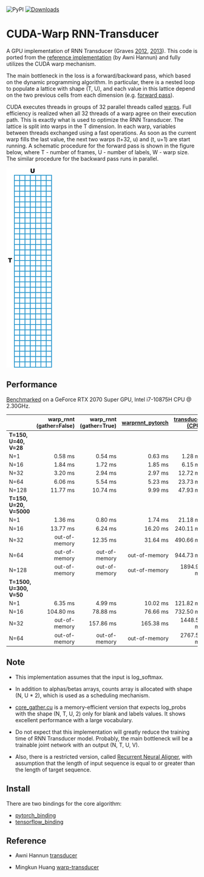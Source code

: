 ![PyPI](https://img.shields.io/pypi/v/warp-rnnt.svg)
[![Downloads](https://pepy.tech/badge/warp-rnnt)](https://pepy.tech/project/warp-rnnt)

# CUDA-Warp RNN-Transducer
A GPU implementation of RNN Transducer (Graves [2012](https://arxiv.org/abs/1211.3711), [2013](https://arxiv.org/abs/1303.5778)).
This code is ported from the [reference implementation](https://github.com/awni/transducer/blob/master/ref_transduce.py) (by Awni Hannun)
and fully utilizes the CUDA warp mechanism.

The main bottleneck in the loss is a forward/backward pass, which based on the dynamic programming algorithm.
In particular, there is a nested loop to populate a lattice with shape (T, U),
and each value in this lattice depend on the two previous cells from each dimension (e.g. [forward pass](https://github.com/awni/transducer/blob/6b37e98c21551c7ed2181e2f526053bae8ae94d2/ref_transduce.py#L56)).

CUDA executes threads in groups of 32 parallel threads called [warps](https://docs.nvidia.com/cuda/cuda-c-programming-guide/index.html#simt-architecture).
Full efficiency is realized when all 32 threads of a warp agree on their execution path.
This is exactly what is used to optimize the RNN Transducer. The lattice is split into warps in the T dimension.
In each warp, variables between threads exchanged using a fast operations.
As soon as the current warp fills the last value, the next two warps (t+32, u) and (t, u+1) are start running. 
A schematic procedure for the forward pass is shown in the figure below, where T - number of frames, U - number of labels, W - warp size.
The similar procedure for the backward pass runs in parallel.

![](lattice.gif)


## Performance
[Benchmarked](pytorch_binding/benchmark.py) on a GeForce RTX 2070 Super GPU, Intel i7-10875H CPU @ 2.30GHz.

|                         |    warp_rnnt (gather=False)    |    warp_rnnt (gather=True)    | [warprnnt_pytorch](https://github.com/HawkAaron/warp-transducer/tree/master/pytorch_binding) | [transducer (CPU)](https://github.com/awni/transducer) |
| :---------------------- | ------------------: | ------------------: | ------------------: | ------------------: |
|  **T=150, U=40, V=28**  | 
|         N=1             |       0.58 ms       |       0.54 ms       |       0.63 ms       |       1.28 ms       |
|         N=16            |       1.84 ms       |       1.72 ms       |       1.85 ms       |       6.15 ms       |
|         N=32            |       3.20 ms       |       2.94 ms       |       2.97 ms       |      12.72 ms       |
|         N=64            |       6.06 ms       |       5.54 ms       |       5.23 ms       |      23.73 ms       |
|         N=128           |      11.77 ms       |      10.74 ms       |       9.99 ms       |      47.93 ms       |
| **T=150, U=20, V=5000** |
|         N=1             |       1.36 ms       |       0.80 ms       |       1.74 ms       |      21.18 ms       |
|         N=16            |      13.77 ms       |       6.24 ms       |      16.20 ms       |     240.11 ms       |
|         N=32            |    out-of-memory    |      12.35 ms       |      31.64 ms       |     490.66 ms       |
|         N=64            |    out-of-memory    |    out-of-memory    |    out-of-memory    |     944.73 ms       |
|         N=128           |    out-of-memory    |    out-of-memory    |    out-of-memory    |    1894.93 ms       |
| **T=1500, U=300, V=50** |
|         N=1             |       6.35 ms       |       4.99 ms       |      10.02 ms       |     121.82 ms       |
|         N=16            |     104.80 ms       |      78.88 ms       |      76.66 ms       |     732.50 ms       |
|         N=32            |    out-of-memory    |     157.86 ms       |     165.38 ms       |    1448.54 ms       |
|         N=64            |    out-of-memory    |    out-of-memory    |     out-of-memory   |    2767.59 ms       |


## Note

- This implementation assumes that the input is log_softmax.

- In addition to alphas/betas arrays, counts array is allocated with shape (N, U * 2), which is used as a scheduling mechanism.

- [core_gather.cu](core_gather.cu) is a memory-efficient version that expects log_probs with the shape (N, T, U, 2) only for blank and labels values. It shows excellent performance with a large vocabulary.

- Do not expect that this implementation will greatly reduce the training time of RNN Transducer model. Probably, the main bottleneck will be a trainable joint network with an output (N, T, U, V).

- Also, there is a restricted version, called [Recurrent Neural Aligner](https://github.com/1ytic/warp-rna), with assumption that the length of input sequence is equal to or greater than the length of target sequence.


## Install
There are two bindings for the core algorithm:
- [pytorch_binding](pytorch_binding)
- [tensorflow_binding](tensorflow_binding)


## Reference
- Awni Hannun [transducer](https://github.com/awni/transducer)

- Mingkun Huang [warp-transducer](https://github.com/HawkAaron/warp-transducer)
